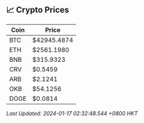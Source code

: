 ## 📈 Crypto Prices

| Coin | Price |
| ---- | ----- |
| BTC | $42945.4874 |
| ETH | $2561.1980 |
| BNB | $315.9323 |
| CRV | $0.5459 |
| ARB | $2.1241 |
| OKB | $54.1256 |
| DOGE | $0.0814 |

_Last Updated: 2024-01-17 02:32:48.544 +0800 HKT_